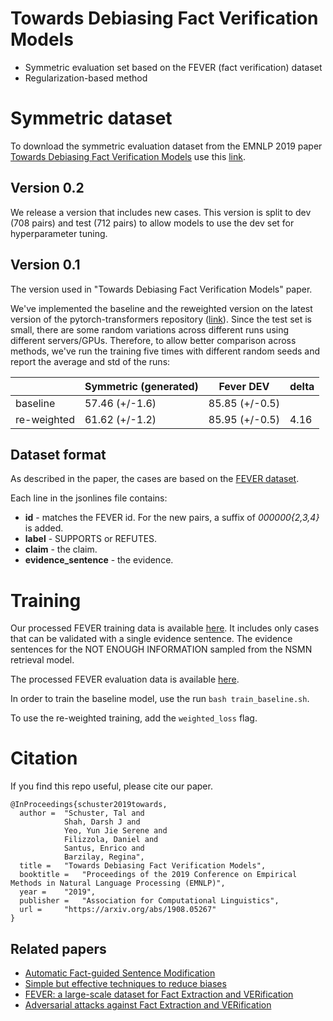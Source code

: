 # Towards Debiasing Fact Verification Models
- Symmetric evaluation set based on the FEVER (fact verification) dataset
- Regularization-based method

# Symmetric dataset 
To download the symmetric evaluation dataset from the EMNLP 2019 paper [Towards Debiasing Fact Verification Models](https://arxiv.org/abs/1908.05267) use this [link](https://raw.githubusercontent.com/TalSchuster/FeverSymmetric/master/symmetric_v0.1/fever_symmetric_generated.jsonl).

## Version 0.2
We release a version that includes new cases. This version is split to dev (708 pairs) and test (712 pairs) to allow models to use the dev set for hyperparameter tuning. 

## Version 0.1
The version used in "Towards Debiasing Fact Verification Models" paper.

We've implemented the baseline and the reweighted version on the latest version of the pytorch-transformers repository ([link](https://github.com/TalSchuster/pytorch-transformers)). Since the test set is small, there are some random variations across different runs using different servers/GPUs. Therefore, to allow better comparison across methods, we've run the training five times with different random seeds and report the average and std of the runs:

|             | Symmetric (generated) | Fever DEV      | delta |
|-------------|-----------------------|----------------|-------|
| baseline    | 57.46 (+/-1.6)        | 85.85 (+/-0.5) |       |
| re-weighted | 61.62 (+/-1.2)        | 85.95 (+/-0.5) | 4.16  |

## Dataset format
As described in the paper, the cases are based on the [FEVER dataset](http://fever.ai/resources.html).

Each line in the jsonlines file contains:
* **id** - matches the FEVER id. For the new pairs, a suffix of *000000{2,3,4}* is added.
* **label** - SUPPORTS or REFUTES.
* **claim** - the claim.
* **evidence_sentence** - the evidence.

# Training
Our processed FEVER training data is available [here](https://www.dropbox.com/s/v1a0depfg7jp90f/fever.train.jsonl). It includes only cases that can be validated with a single evidence sentence. The evidence sentences for the NOT ENOUGH INFORMATION sampled from the NSMN retrieval model.

The processed FEVER evaluation data is available [here](https://www.dropbox.com/s/bdwf46sa2gcuf6j/fever.dev.jsonl).

In order to train the baseline model, use the run `bash train_baseline.sh`.

To use the re-weighted training, add the `weighted_loss` flag.

# Citation

If you find this repo useful, please cite our paper.

```
@InProceedings{schuster2019towards,
  author = 	"Schuster, Tal and
  			Shah, Darsh J and
  			Yeo, Yun Jie Serene and
  			Filizzola, Daniel and
  			Santus, Enrico and
  			Barzilay, Regina", 			
  title = 	"Towards Debiasing Fact Verification Models",
  booktitle = 	"Proceedings of the 2019 Conference on Empirical Methods in Natural Language Processing (EMNLP)",
  year = 	"2019",
  publisher = 	"Association for Computational Linguistics",
  url = 	"https://arxiv.org/abs/1908.05267"
}
```

## Related papers
* [Automatic Fact-guided Sentence Modification](https://arxiv.org/abs/1909.13838)
* [Simple but effective techniques to reduce biases](https://arxiv.org/abs/1909.06321)
* [FEVER: a large-scale dataset for Fact Extraction and VERification](https://arxiv.org/abs/1803.05355)
* [Adversarial attacks against Fact Extraction and VERification](https://arxiv.org/abs/1903.05543)
